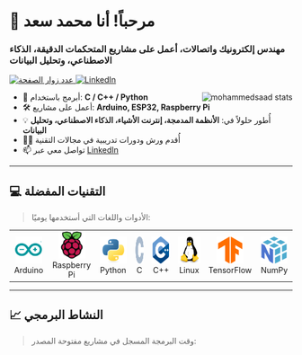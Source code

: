<h1 align="left" id="mohammedsaad-title">👋 مرحباً! أنا محمد سعد</h1>
<h3 align="left">مهندس إلكترونيك واتصالات، أعمل على مشاريع المتحكمات الدقيقة، الذكاء الاصطناعي، وتحليل البيانات</h3>

<p align="left">
  <a href="https://github.com/mohammedsaad">
    <img src="https://komarev.com/ghpvc/?username=mohammedsaad" alt="عدد زوار الصفحة" />
  </a>
  <a href="https://www.linkedin.com/in/mohammedsaad">
    <img alt="LinkedIn" src="https://img.shields.io/badge/LinkedIn-Profile-blue?logo=linkedin">
  </a>
</p>

<a href="#mohammedsaad-title">
  <img src="https://raw.githubusercontent.com/mohammedsaad/github-stats-transparent/output/generated/overview.svg" alt="mohammedsaad stats" align="right" />
</a>

- 🔧 أبرمج باستخدام: **C / C++ / Python**
- 🛠️ أعمل على مشاريع: **Arduino, ESP32, Raspberry Pi**
- 💡 أُطور حلولاً في: **الأنظمة المدمجة، إنترنت الأشياء، الذكاء الاصطناعي، وتحليل البيانات**
- 🧑‍🏫 أُقدم ورش ودورات تدريبية في مجالات التقنية
- 📫 تواصل معي عبر [LinkedIn](https://www.linkedin.com/in/mohammedsaad)

---

## 💻 التقنيات المفضلة

> الأدوات واللغات التي أستخدمها يوميًا:

<table>
  <tr>
    <td align="center" width="96">
      <img src="https://raw.githubusercontent.com/devicons/devicon/master/icons/arduino/arduino-original.svg" width="48" height="48" alt="Arduino" />
      <br>Arduino
    </td>
    <td align="center" width="96">
      <img src="https://raw.githubusercontent.com/devicons/devicon/master/icons/raspberrypi/raspberrypi-original.svg" width="48" height="48" alt="Raspberry Pi" />
      <br>Raspberry Pi
    </td>
    <td align="center" width="96">
      <img src="https://raw.githubusercontent.com/devicons/devicon/master/icons/python/python-original.svg" width="48" height="48" alt="Python" />
      <br>Python
    </td>
    <td align="center" width="96">
      <img src="https://raw.githubusercontent.com/devicons/devicon/master/icons/c/c-original.svg" width="48" height="48" alt="C" />
      <br>C
    </td>
    <td align="center" width="96">
      <img src="https://raw.githubusercontent.com/devicons/devicon/master/icons/cplusplus/cplusplus-original.svg" width="48" height="48" alt="C++" />
      <br>C++
    </td>
    <td align="center" width="96">
      <img src="https://raw.githubusercontent.com/devicons/devicon/master/icons/linux/linux-original.svg" width="48" height="48" alt="Linux" />
      <br>Linux
    </td>
    <td align="center" width="96">
      <img src="https://raw.githubusercontent.com/devicons/devicon/master/icons/tensorflow/tensorflow-original.svg" width="48" height="48" alt="TensorFlow" />
      <br>TensorFlow
    </td>
    <td align="center" width="96">
      <img src="https://raw.githubusercontent.com/devicons/devicon/master/icons/numpy/numpy-original.svg" width="48" height="48" alt="NumPy" />
      <br>NumPy
    </td>
  </tr>
</table>

---

## 📈 النشاط البرمجي

> وقت البرمجة المسجل في مشاريع مفتوحة المصدر:

<!-- prettier-ignore-start -->
<!-- START_SECTION:ascii_graph -->


